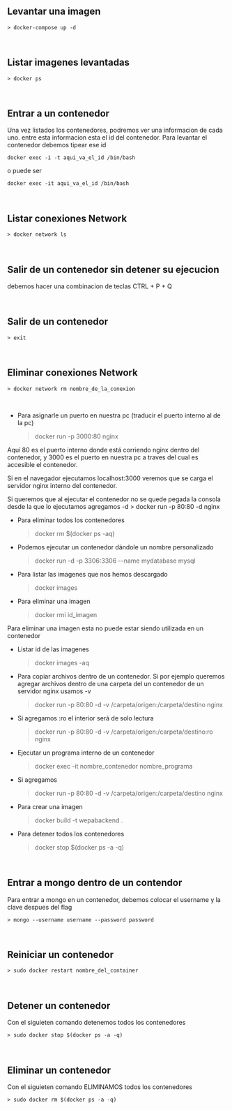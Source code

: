 ## Levantar una imagen
```
> docker-compose up -d
```
<br/>

## Listar imagenes levantadas
```
> docker ps
```
<br/>

## Entrar a un  contenedor 
Una vez listados los contenedores, podremos ver una informacion de cada uno.  entre esta informacion esta el id del contenedor. Para levantar el contenedor debemos tipear ese id
```
docker exec -i -t aqui_va_el_id /bin/bash
```
o puede ser 
```
docker exec -it aqui_va_el_id /bin/bash
```
<br/>

## Listar conexiones Network
```
> docker network ls
```
<br/>

## Salir de un contenedor sin detener su ejecucion
debemos hacer una combinacion de teclas CTRL + P + Q

<br/>

## Salir de un contenedor 
```
> exit
```
<br/>

## Eliminar conexiones Network
	> docker network rm nombre_de_la_conexion

</br>

* Para asignarle un puerto en nuestra pc (traducir el puerto interno al de la pc)
	> docker run -p 3000:80 nginx

Aquí 80 es el puerto interno donde está corriendo nginx dentro del contenedor, y 3000 es el puerto en nuestra pc a traves del cual es accesible el contenedor.

Si en el navegador ejecutamos localhost:3000 veremos que se carga el servidor nginx interno del contenedor.


Si queremos que al ejecutar el contenedor no se quede pegada la consola desde la que lo ejecutamos agregamos -d
	> docker run -p 80:80 -d nginx


* Para eliminar todos los contenedores
	> docker rm $(docker ps -aq)

* Podemos ejecutar un contenedor dándole un nombre personalizado
	> docker run -d -p 3306:3306 --name mydatabase mysql

* Para listar las imagenes que nos hemos descargado
	> docker images

* Para eliminar una imagen
	> docker rmi id_imagen
 
Para eliminar una imagen esta no puede estar siendo utilizada en un contenedor

* Listar id de las imagenes
	> docker images -aq

* Para copiar archivos dentro de un contenedor. Si por ejemplo queremos agregar archivos dentro de una carpeta del un contenedor de un servidor nginx usamos -v
	> docker run -p 80:80 -d -v /carpeta/origen:/carpeta/destino nginx 


* Si agregamos :ro el interior será de solo lectura
	> docker run -p 80:80 -d -v /carpeta/origen:/carpeta/destino:ro nginx


* Ejecutar un programa interno de un contenedor
	> docker exec -it nombre_contenedor nombre_programa

* Si agregamos 
	> docker run -p 80:80 -d -v /carpeta/origen:/carpeta/destino nginx
 

* Para crear una imagen
	> docker build -t wepabackend .


* Para detener todos los contenedores
    > docker stop $(docker ps -a -q)

<br/>

## Entrar a mongo dentro de un contendor
Para entrar a mongo en un contenedor, debemos colocar el username y la clave despues del flag
```
> mongo --username username --password password
```

<br/>

## Reiniciar un contenedor

```
> sudo docker restart nombre_del_container
```

<br/>

## Detener un contenedor
Con el siguieten comando detenemos todos los contenedores
```
> sudo docker stop $(docker ps -a -q)
```

<br/>

## Eliminar un contenedor
Con el siguieten comando ELIMINAMOS todos los contenedores
```
> sudo docker rm $(docker ps -a -q)
```

<br/>
